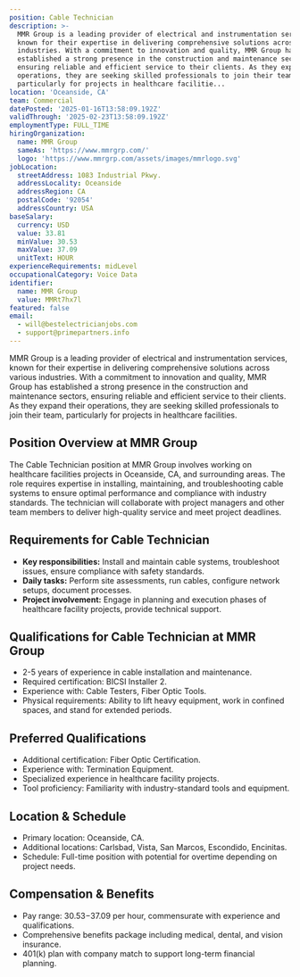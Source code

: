 ```yaml
---
position: Cable Technician
description: >-
  MMR Group is a leading provider of electrical and instrumentation services,
  known for their expertise in delivering comprehensive solutions across various
  industries. With a commitment to innovation and quality, MMR Group has
  established a strong presence in the construction and maintenance sectors,
  ensuring reliable and efficient service to their clients. As they expand their
  operations, they are seeking skilled professionals to join their team,
  particularly for projects in healthcare facilitie...
location: 'Oceanside, CA'
team: Commercial
datePosted: '2025-01-16T13:58:09.192Z'
validThrough: '2025-02-23T13:58:09.192Z'
employmentType: FULL_TIME
hiringOrganization:
  name: MMR Group
  sameAs: 'https://www.mmrgrp.com/'
  logo: 'https://www.mmrgrp.com/assets/images/mmrlogo.svg'
jobLocation:
  streetAddress: 1083 Industrial Pkwy.
  addressLocality: Oceanside
  addressRegion: CA
  postalCode: '92054'
  addressCountry: USA
baseSalary:
  currency: USD
  value: 33.81
  minValue: 30.53
  maxValue: 37.09
  unitText: HOUR
experienceRequirements: midLevel
occupationalCategory: Voice Data
identifier:
  name: MMR Group
  value: MMRt7hx7l
featured: false
email:
  - will@bestelectricianjobs.com
  - support@primepartners.info
---
```




MMR Group is a leading provider of electrical and instrumentation services, known for their expertise in delivering comprehensive solutions across various industries. With a commitment to innovation and quality, MMR Group has established a strong presence in the construction and maintenance sectors, ensuring reliable and efficient service to their clients. As they expand their operations, they are seeking skilled professionals to join their team, particularly for projects in healthcare facilities.

## Position Overview at MMR Group

The Cable Technician position at MMR Group involves working on healthcare facilities projects in Oceanside, CA, and surrounding areas. The role requires expertise in installing, maintaining, and troubleshooting cable systems to ensure optimal performance and compliance with industry standards. The technician will collaborate with project managers and other team members to deliver high-quality service and meet project deadlines.

## Requirements for Cable Technician

- **Key responsibilities:** Install and maintain cable systems, troubleshoot issues, ensure compliance with safety standards.
- **Daily tasks:** Perform site assessments, run cables, configure network setups, document processes.
- **Project involvement:** Engage in planning and execution phases of healthcare facility projects, provide technical support.

## Qualifications for Cable Technician at MMR Group

- 2-5 years of experience in cable installation and maintenance.
- Required certification: BICSI Installer 2.
- Experience with: Cable Testers, Fiber Optic Tools.
- Physical requirements: Ability to lift heavy equipment, work in confined spaces, and stand for extended periods.

## Preferred Qualifications

- Additional certification: Fiber Optic Certification.
- Experience with: Termination Equipment.
- Specialized experience in healthcare facility projects.
- Tool proficiency: Familiarity with industry-standard tools and equipment.

## Location & Schedule

- Primary location: Oceanside, CA.
- Additional locations: Carlsbad, Vista, San Marcos, Escondido, Encinitas.
- Schedule: Full-time position with potential for overtime depending on project needs.

## Compensation & Benefits

- Pay range: $30.53-$37.09 per hour, commensurate with experience and qualifications.
- Comprehensive benefits package including medical, dental, and vision insurance.
- 401(k) plan with company match to support long-term financial planning.
